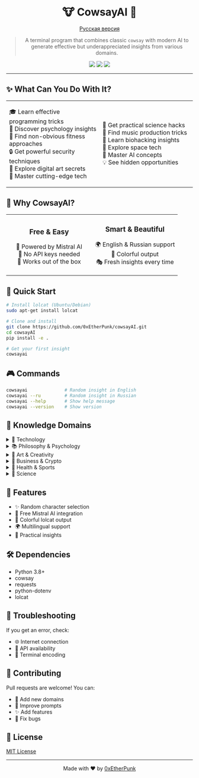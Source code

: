 <div align="center">

# 🐮 CowsayAI 🤖

[Русская версия](README.ru.md)

> A terminal program that combines classic `cowsay` with modern AI to generate effective but underappreciated insights from various domains.

<img src="https://img.shields.io/badge/python-3.8+-blue.svg">
<img src="https://img.shields.io/badge/license-MIT-green.svg">
<img src="https://img.shields.io/badge/API-Free-brightgreen.svg">

---

</div>

## ✨ What Can You Do With It?

<table>
<tr>
<td width="50%">

🎓 Learn effective programming tricks  
🧠 Discover psychology insights  
💪 Find non-obvious fitness approaches  
🔒 Get powerful security techniques  
🎨 Explore digital art secrets  
🚀 Master cutting-edge tech

</td>
<td width="50%">

🔬 Get practical science hacks  
🎵 Find music production tricks  
🧪 Learn biohacking insights  
🌌 Explore space tech  
🤖 Master AI concepts  
💡 See hidden opportunities

</td>
</tr>
</table>

## 🌟 Why CowsayAI?

<table>
<tr>
<td width="50%" align="center">

### Free & Easy
🤖 Powered by Mistral AI  
🎯 No API keys needed  
🌈 Works out of the box

</td>
<td width="50%" align="center">

### Smart & Beautiful
🌍 English & Russian support  
🎨 Colorful output  
🎭 Fresh insights every time

</td>
</tr>
</table>

## 🚀 Quick Start

```bash
# Install lolcat (Ubuntu/Debian)
sudo apt-get install lolcat

# Clone and install
git clone https://github.com/0xEtherPunk/cowsayAI.git
cd cowsayAI
pip install -e .

# Get your first insight
cowsayai
```

## 🎮 Commands

```bash
cowsayai              # Random insight in English
cowsayai --ru         # Random insight in Russian
cowsayai --help       # Show help message
cowsayai --version    # Show version
```

## 🧠 Knowledge Domains

<details>
<summary>🔧 Technology</summary>

- 💻 Programming
- 🤖 AI Technology
- 🔮 Quantum Computing
- 🦾 Robotics
- 🧬 Biotech
- 🚀 Space Tech
- 🔒 Cybersecurity
- 🌐 Web3
- 📱 IoT
- 🥽 AR/VR
</details>

<details>
<summary>📚 Philosophy & Psychology</summary>

- 🧠 Philosophy
- 💪 Stoicism
- 🎭 Psychology
- 🧪 Neuroscience
- 🧘 Meditation
- 💭 Consciousness
</details>

<details>
<summary>🎨 Art & Creativity</summary>

- 🎨 Modern Art
- 💻 Digital Art
- 🖼️ NFT Art
- 🎯 Generative Art
- 🎵 Music Production
- 🎹 Creative Coding
</details>

<details>
<summary>💼 Business & Crypto</summary>

- 💼 Business
- 💰 Crypto
- 🏦 DeFi
- 🚀 Startups
- 💡 Innovation
- 📊 Market Psychology
</details>

<details>
<summary>💪 Health & Sports</summary>

- 🏋️ Fitness
- 🥗 Nutrition
- 🧠 Mental Health
- ⚡ Biohacking
- 🏃 Sports Science
- 🧘 Recovery
</details>

<details>
<summary>🔬 Science</summary>

- ⚛️ Physics
- 🧬 Biology
- ⚗️ Chemistry
- 🔭 Astronomy
- 📐 Mathematics
</details>

## 💎 Features

- ✨ Random character selection
- 🤖 Free Mistral AI integration
- 🌈 Colorful lolcat output
- 🌍 Multilingual support
- 🎯 Practical insights

## 🛠️ Dependencies

- Python 3.8+
- cowsay
- requests
- python-dotenv
- lolcat

## 🔧 Troubleshooting

If you get an error, check:
- 🌐 Internet connection
- 🤖 API availability
- 📝 Terminal encoding

## 🤝 Contributing

Pull requests are welcome! You can:
- 🎯 Add new domains
- 🧠 Improve prompts
- ✨ Add features
- 🐛 Fix bugs

## 📄 License

[MIT License](LICENSE)

---

<div align="center">
Made with ❤️ by <a href="https://github.com/0xEtherPunk">0xEtherPunk</a>
</div>